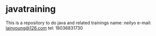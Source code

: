 javatraining
============

This is a repository to do java and related trainings
name:  neilyo
e-mail:  lainyoung@126.com
tel:  18036831730
